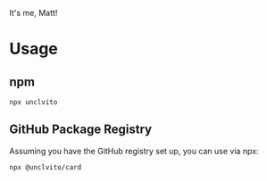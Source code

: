 It's me, Matt!

# Usage

## npm
```
npx unclvito
```

## GitHub Package Registry
Assuming you have the GitHub registry set up, you can use via npx:
```
npx @unclvito/card
```
